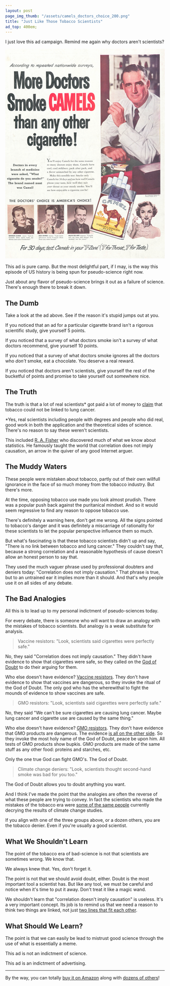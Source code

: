 ```yaml
---
layout: post
page_img_thumb: "/assets/camels_doctors_choice_200.png"
title: "Just Like Those Tobacco Scientists"
ad_top: 400em;
---
```


I just love this ad campaign. Remind me again why doctors aren't scientists?

<div style="width: 100%; margin-left: auto; margin-right: auto;">
	<img src="/assets/camels_doctors_choice.png" style="" />
</div>

This ad is pure camp. But the most delightful part, if I may, is the way this episode of US
history is being spun for pseudo-science right now.

Just about any flavor of pseudo-science brings it out as a failure of science. There's enough
there to break it down.

## The Dumb 

Take a look at the ad above. See if the reason it's stupid jumps out at you.

If you noticed that an ad for a particular cigarette brand isn't a rigorous scientific study,
give yourself 5 points.

If you noticed that a survey of what doctors smoke isn't a survey of what doctors recommend, 
give yourself 10 points.

If you noticed that a survey of what doctors smoke ignores all the doctors who *don't* smoke,
eat a chocolate. You deserve a real reward.

If you noticed that doctors aren't scientists, give yourself the rest of the bucketful of points
and promise to take yourself out somewhere nice.

## The Truth

The truth is that a lot of real scientists&#42; got paid a lot of money to 
<a href="http://phys.org/news91078097.html">claim</a> that tobacco
could not be linked to lung cancer.

&#42;Yes, real scientists including people with degrees and people who did real, good work in both the 
application and the theoretical sides of science. There's no reason to say these weren't
scientists.

This included <a href="http://en.wikipedia.org/wiki/R._A._Fisher">R. A. Fisher</a> who discovered 
much of what we know about statistics. He famously 
taught the world that correlation does not imply causation, an arrow in the quiver of any good 
Internet arguer.

## The Muddy Waters

These people were mistaken about tobacco, partly out of their own willfull ignorance in the face 
of so much money from the tobacco industry. But there's more.

At the time, opposing tobacco use made you look almost prudish. There was a popular push back
against the puritanical mindset. And so it would seem regressive to find any reason to oppose
tobacco use.

There's definitely a warning here, don't get me wrong. All the signs pointed to tobacco's danger 
and it was definitely a miscarriage of rationality for these scientists to let the popular 
perspective influence them so much.

But what's fascinating is that these tobacco scientists didn't up and say, "There is
no link between tobacco and lung cancer." They couldn't say that, because a strong
correlation and a reasonable hypothesis of cause doesn't allow an honest person to say that.

They used the much vaguer phrase used by professional doubters and deniers today: "Correlation
does not imply causation." That phrase is true, but to an untrained ear it implies more than it 
should. And that's why people use it on all sides of any debate.

## The Bad Analogies

All this is to lead up to my personal indictment of pseudo-sciences today.

For every debate, there is someone who will want to draw an analogy with the mistakes of tobacco 
scientists. But analogy is a weak substitute for analysis.

> Vaccine resistors: "Look, scientists said cigarettes were perfectly safe."

No, they said "Correlation does not imply causation." They didn't have evidence to show that cigarettes
were safe, so they called on the 
<a href="http://legacy.library.ucsf.edu/tid/wjh13f00/tiff">God of Doubt</a> to do their arguing for them.

Who else doesn't have evidence? 
<a href="http://www.natureworldnews.com/articles/7118/20140519/researchers-find-link-between-vaccinations-autism.htm">Vaccine resistors</a>. 
They don't have evidence to show that vaccines
are dangerous, so they invoke the ritual of the God of Doubt. The only god who has the wherewithal to 
fight the mounds of evidence to show vaccines are safe.

> GMO resistors: "Look, scientists said cigarettes were perfectly safe."

No, they said "We can't be sure cigarettes are causing lung cancer. Maybe lung cancer and cigarette
use are caused by the same thing."

Who else doesn't have evidence? 
<a href="http://www.skepticalraptor.com/skepticalraptorblog.php/review-10-years-gmo-research-no-significant-dangers/">GMO resistors</a>. 
They don't have evidence that GMO products are dangerous. The evidence 
<a href="http://www.forbes.com/sites/jonentine/2013/10/14/2000-reasons-why-gmos-are-safe-to-eat-and-environmentally-sustainable/">is all on the other side</a>.
So they invoke the most holy name of the God of Doubt, peace be upon him. All tests of GMO products show
bupkis. GMO products are made of the same stuff as any other food: proteins and starches, etc.

Only the one true God can fight GMO's. The God of Doubt.

> Climate change deniers: "Look, scientists thought second-hand smoke was bad for you too."

The God of Doubt allows you to doubt anything you want.

And I think I've made the point that the analogies are often the reverse of what these people are 
trying to convey. In fact the scientists who made the mistakes of the tobacco era were 
<a href="http://en.wikipedia.org/wiki/Climate_change_denial#Tobacco_lobby">some of the same people</a>
currently decrying the results of climate change studies.

If you align with one of the three groups above, or a dozen others, you are the tobacco denier. Even if
you're usually a good scientist.

## What We Shouldn't Learn

The point of the tobacco era of bad-science is not that scientists are sometimes wrong. We know that.

We always knew that. Yes, don't forget it.

The point is not that we should avoid doubt, either. Doubt is the most important tool a scientist has. But 
like any tool, we must be careful and notice when it's time to put it away. Don't treat it like a magic wand.

We shouldn't learn that "correlation doesn't imply causation" is useless. It's a very important concept. Its 
job is to remind us that we need a reason to think two things are linked, not just 
<a href="http://www.tylervigen.com/">two lines that fit each other</a>.

## What Should We Learn?

The point is that we can easily be lead to mistrust good science through the use of what is essentially a meme.

This ad is not an indictment of science.

This ad is an indictment of advertising.

<hr />

By the way, you can totally <a href="http://www.amazon.com/Doctors-Smoke-CAMELS-Cigarette-Glossy/dp/B00DV79Y9W/ref=sr_1_2?tag={{ site.azntag }}">buy it on Amazon</a> along with <a href="http://www.amazon.com/s/ref=nb_sb_noss?url=search-alias%3Daps&field-keywords=doctors%20smoke%20camels&tag={{ site.azntag }}">dozens of others</a>!
